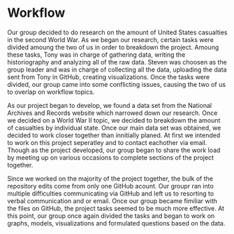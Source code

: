 # Workflow

Our group decided to do research on the amount of United States casualties in the second World War. As we began our research, certain tasks were divided amoung the two of us in order to breakdown the project. Amoung these tasks, Tony was in charge of gathering data, writing the historiography and analyzing all of the raw data. Steven was choosen as the group leader and was in charge of collecting all the data, uploading the data sent from Tony in GitHub, creating visualizations. Once the tasks were divided, our group came into some conflicting issues, causing the two of us to overlap on workflow topics. 

As our project began to develop, we found a data set from the National Archives and Records website which narrowed down our research. Once we decided on a World War II topic, we decided to breakdown the amount of casualties by individual state. Once our main data set was obtained, we decided to work closer together than innitially planed. At first we intended to work on this project seperatley and to contact eachother via email. Though as the project developed, our group began to share the work load by meeting up on various occasions to complete sections of the project together. 

Since we worked on the majority of the project together, the bulk of the repository edits come from only one GitHub acount. Our groupr ran into multiple difficulties communicating via GitHub and left us to resorting to verbal communication and or email. Once our group became fimiliar with the files on GitHub, the project tasks seemed to be much more effective. At this point, our group once again divided the tasks and began to work on graphs, models, visualizations and formulated questions based on the data.



